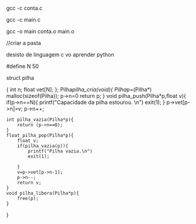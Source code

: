 gcc -c conta.c

gcc -c main.c

gcc -o main conta.o main.o

//criar a pasta

desisto de linguagem c vo aprender python

#define N 50

struct pilha

{
    int n;
    float vet[N];
};
Pilha*pilha_cria(void){
    Pilha*p=(Pilha*) malloc(sizeof(Pilha));
    p->n=0
    return p;
}
void pilha_push(Pilha*p,float v){
    if(p->n==N){
        printf("Capacidade da pilha estourou. \n")
        exit(1);
    }
    p->vet[p->n]=v;
    p->n++;

    int pilha_vazia(Pilha*p){
        return (p->n==0);
    }
    float pilha_pop(Pilha*p){
        float v;
        if(pilha_vazia(p)){
            printf("Pilha vazia.\n")
            exit(1);

        }
        v=p->vet[p->n-1];
        p->n--;
        return v;
    }
    void pilha_libera(Pilha*p){
        free(p);
    }
}

